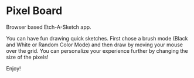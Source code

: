 # Pixel Board
Browser based Etch-A-Sketch app.

You can have fun drawing quick sketches. First chose a brush mode (Black and White or Random Color Mode) and then draw by moving your mouse over the grid.
You can personalize your experience further by changing the size of the pixels!

Enjoy!
